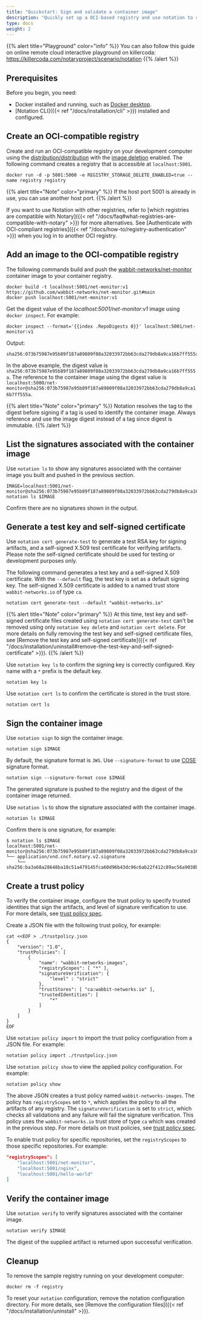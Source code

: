 ```yaml
---
title: "Quickstart: Sign and validate a container image"
description: "Quickly set up a OCI-based registry and use notation to sign and validate a container image"
type: docs
weight: 2
---
```


{{% alert title="Playground" color="info" %}}
You can also follow this guide on online remote cloud interactive playground on killercoda: https://killercoda.com/notaryproject/scenario/notation
{{% /alert %}}

## Prerequisites

Before you begin, you need:

* Docker installed and running, such as [Docker desktop](https://www.docker.com/products/docker-desktop/).
* [Notation CLI]({{< ref "/docs/installation/cli" >}}) installed and configured.

## Create an OCI-compatible registry

Create and run an OCI-compatible registry on your development computer using the [distribution/distribution](https://github.com/distribution/distribution) with the [image deletion](https://docs.docker.com/registry/spec/api/#deleting-an-image) enabled. The following command creates a registry that is accessible at `localhost:5001`. 

```console
docker run -d -p 5001:5000 -e REGISTRY_STORAGE_DELETE_ENABLED=true --name registry registry
```

{{% alert title="Note" color="primary" %}}
If the host port 5001 is already in use, you can use another host port. 
{{% /alert %}}

If you want to use Notation with other registries, refer to [which registries are compatible with Notary]({{< ref "/docs/faq#what-registries-are-compatible-with-notary" >}}) for more alternatives. See [Authenticate with OCI-compliant registries]({{< ref "/docs/how-to/registry-authentication" >}}) when you log in to another OCI registry.

## Add an image to the OCI-compatible registry

The following commands build and push the [wabbit-networks/net-monitor](https://github.com/wabbit-networks/net-monitor#main) container image to your container registry.

```console
docker build -t localhost:5001/net-monitor:v1 https://github.com/wabbit-networks/net-monitor.git#main
docker push localhost:5001/net-monitor:v1
```

Get the digest value of the *localhost:5001/net-monitor:v1* image using `docker inspect`. For example:

```console
docker inspect --format='{{index .RepoDigests 0}}' localhost:5001/net-monitor:v1
```
Output:
```console
sha256:073b75987e95b89f187a89809f08a32033972bb63cda279db8a9ca16b7ff555a
```

In the above example, the digest value is `sha256:073b75987e95b89f187a89809f08a32033972bb63cda279db8a9ca16b7ff555a`. The reference to the container image using the digest value is `localhost:5000/net-monitor@sha256:073b75987e95b89f187a89809f08a32033972bb63cda279db8a9ca16b7ff555a`.

{{% alert title="Note" color="primary" %}}
Notation resolves the tag to the digest before signing if a tag is used to identify the container image. Always reference and use the image digest instead of a tag since digest is immutable.
{{% /alert %}}

## List the signatures associated with the container image

Use `notation ls` to show any signatures associated with the container image you built and pushed in the previous section.

```console
IMAGE=localhost:5001/net-monitor@sha256:073b75987e95b89f187a89809f08a32033972bb63cda279db8a9ca16b7ff555a
notation ls $IMAGE
```

Confirm there are no signatures shown in the output.

## Generate a test key and self-signed certificate

Use `notation cert generate-test` to generate a test RSA key for signing artifacts, and a self-signed X.509 test certificate for verifying artifacts. Please note the self-signed certificate should be used for testing or development purposes only.

The following command generates a test key and a self-signed X.509 certificate. With the `--default` flag, the test key is set as a default signing key. The self-signed X.509 certificate is added to a named trust store `wabbit-networks.io` of type `ca`.

```console
notation cert generate-test --default "wabbit-networks.io"
```

{{% alert title="Note" color="primary" %}}
At this time, test key and self-signed certificate files created using `notation cert generate-test` can't be removed using only `notation key delete` and `notation cert delete`. For more details on fully removing the test key and self-signed certificate files, see [Remove the test key and self-signed certificate]({{< ref "/docs/installation/uninstall#remove-the-test-key-and-self-signed-certificate" >}}).
{{% /alert %}}

Use `notation key ls` to confirm the signing key is correctly configured. Key name with a `*` prefix is the default key.

```console
notation key ls
```

Use `notation cert ls` to confirm the certificate is stored in the trust store.

```console
notation cert ls
```

## Sign the container image

Use `notation sign` to sign the container image.

```console
notation sign $IMAGE
```

By default, the signature format is `JWS`. Use `--signature-format` to use [COSE](https://datatracker.ietf.org/doc/html/rfc8152/) signature format.

```console
notation sign --signature-format cose $IMAGE
```

The generated signature is pushed to the registry and the digest of the container image returned.

Use `notation ls` to show the signature associated with the container image.

```console
notation ls $IMAGE
```

Confirm there is one signature, for example:

```output
$ notation ls $IMAGE
localhost:5001/net-monitor@sha256:073b75987e95b89f187a89809f08a32033972bb63cda279db8a9ca16b7ff555a
└── application/vnd.cncf.notary.v2.signature
    └── sha256:ba3a68a28648ba18c51a479145fca60d96b43dc96c6ab22f412c89ac56a9038b
```

## Create a trust policy

To verify the container image, configure the trust policy to specify trusted identities that sign the artifacts, and level of signature verification to use. For more details, see [trust policy spec](https://github.com/notaryproject/notaryproject/blob/main/specs/trust-store-trust-policy.md#trust-policy).

Create a JSON file with the following trust policy, for example:

```shell
cat <<EOF > ./trustpolicy.json
{
    "version": "1.0",
    "trustPolicies": [
        {
            "name": "wabbit-networks-images",
            "registryScopes": [ "*" ],
            "signatureVerification": {
                "level" : "strict" 
            },
            "trustStores": [ "ca:wabbit-networks.io" ],
            "trustedIdentities": [
                "*"
            ]
        }
    ]
}
EOF
```

Use `notation policy import` to import the trust policy configuration from a JSON file. For example:

```shell
notation policy import ./trustpolicy.json
```

Use `notation policy show` to view the applied policy configuration. For example:

```shell
notation policy show
```

The above JSON creates a trust policy named `wabbit-networks-images`. The policy has `registryScopes` set to `*`, which applies the policy to all the artifacts of any registry. The `signatureVerification` is set to `strict`, which checks all validations and any failure will fail the signature verification. This policy uses the `wabbit-networks.io` trust store of type `ca` which was created in the previous step. For more details on trust policies, see [trust policy spec](https://github.com/notaryproject/notaryproject/blob/main/specs/trust-store-trust-policy.md#trust-policy).

To enable trust policy for specific repositories, set the `registryScopes` to those specific repositories. For example:

```json
"registryScopes": [ 
    "localhost:5001/net-monitor",
    "localhost:5001/nginx",
    "localhost:5001/hello-world"
]
```

## Verify the container image

Use `notation verify` to verify signatures associated with the container image.

```console
notation verify $IMAGE
```

The digest of the supplied artifact is returned upon successful verification.

## Cleanup

To remove the sample registry running on your development computer:

```console
docker rm -f registry
```

To reset your `notation` configuration, remove the notation configuration directory. For more details, see [Remove the configuration files]({{< ref "/docs/installation/uninstall" >}}).